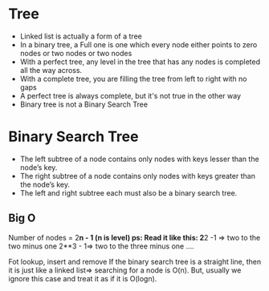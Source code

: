 # Tree

- Linked list is actually a form of a tree 
- In a binary tree, a Full one is one which every node either points to zero nodes or two nodes or two nodes
- With a perfect tree, any level in the tree that has any nodes is completed all the way across.
- With a complete tree, you are filling the tree from left to right with no gaps
- A perfect tree is always complete, but it's not true in the other way
- Binary tree is not a Binary Search Tree


# Binary Search Tree
- The left subtree of a node contains only nodes with keys lesser than the node’s key.
- The right subtree of a node contains only nodes with keys greater than the node’s key.
- The left and right subtree each must also be a binary search tree.

## Big O

Number of nodes = 2**n - 1 (n is level) 
ps: Read it like this: 
2**2 -1 => two to the two minus one
2**3 - 1=> two to the three minus one
....

Fot lookup, insert and remove
If the binary search tree is a straight line, then it is just like a linked list=> searching for a node is O(n). But, usually we ignore this case and treat it as if it is O(logn).


